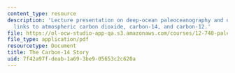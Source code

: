 ```yaml
---
content_type: resource
description: 'Lecture presentation on deep-ocean paleoceanography and ocean chemistry:
  links to atmospheric carbon dioxide, carbon-14, and carbon-12.'
file: https://ol-ocw-studio-app-qa.s3.amazonaws.com/courses/12-740-paleoceanography-spring-2008/7f42a97fdeab1a693be905653c2c620a_lec09a_slide.pdf
file_type: application/pdf
resourcetype: Document
title: The Carbon-14 Story
uid: 7f42a97f-deab-1a69-3be9-05653c2c620a
---
```

